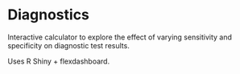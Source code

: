 # Diagnostics
Interactive calculator to explore the effect of varying sensitivity and specificity on diagnostic test results.

Uses R Shiny + flexdashboard.
